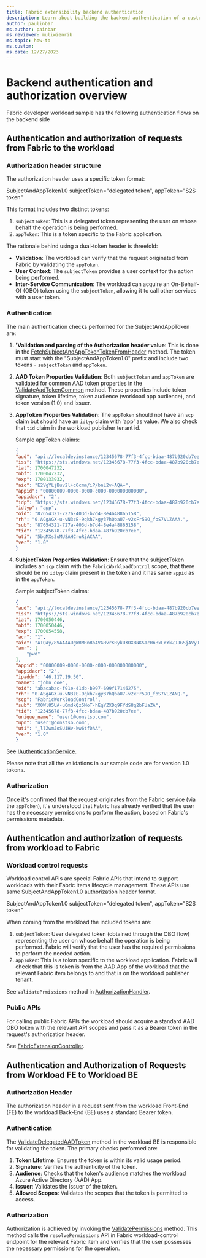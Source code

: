 ```yaml
---
title: Fabric extensibility backend authentication
description: Learn about building the backend authentication of a customized Fabric workload.
author: paulinbar
ms.author: painbar
ms.reviewer: muliwienrib
ms.topic: how-to
ms.custom:
ms.date: 12/27/2023
---
```


# Backend authentication and authorization overview

Fabric developer workload sample has the following authentication flows on the backend side

## Authentication and authorization of requests from Fabric to the workload

### Authorization header structure

The authorization header uses a specific token format:

SubjectAndAppToken1.0 subjectToken="delegated token", appToken="S2S token"

This format includes two distinct tokens:

1. `subjectToken`: This is a delegated token representing the user on whose behalf the operation is being performed.
2. `appToken`: This is a token specific to the Fabric application.

The rationale behind using a dual-token header is threefold:

- **Validation**: The workload can verify that the request originated from Fabric by validating the `appToken`.
- **User Context**: The `subjectToken` provides a user context for the action being performed.
- **Inter-Service Communication**: The workload can acquire an On-Behalf-Of (OBO) token using the `subjectToken`, allowing it to call other services with a user token.

### Authentication

The main authentication checks performed for the SubjectAndAppToken are:

1. **'Validation and parsing of the Authorization header value**: This is done in the [FetchSubjectAndAppTokenTokenFromHeader](Backend/src/Services/AuthenticationService.cs#L102) method. The token must start with the "SubjectAndAppToken1.0" prefix and include two tokens - `subjectToken` and `appToken`.
2. **AAD Token Properties Validation**: Both `subjectToken` and `appToken` are validated for common AAD token properties in the [ValidateAadTokenCommon](Backend/src/Services/AuthenticationService.cs#L207) method. These properties include token signature, token lifetime, token audience (workload app audience), and token version (1.0) and issuer.

3. **AppToken Properties Validation**: The `appToken` should not have an `scp` claim but should have an `idtyp` claim with 'app' as value. We also check that `tid` claim in the workload publisher tenant id.

    Sample appToken claims:

    ```json
    {
    "aud": "api://localdevinstance/12345678-77f3-4fcc-bdaa-487b920cb7ee/Fabric.WorkloadSample/123",
    "iss": "https://sts.windows.net/12345678-77f3-4fcc-bdaa-487b920cb7ee/",
    "iat": 1700047232,
    "nbf": 1700047232,
    "exp": 1700133932,
    "aio": "E2VgYLjBuv2l+c6cmm/iP/bnL2v+AQA=",
    "appid": "00000009-0000-0000-c000-000000000000",
    "appidacr": "2",
    "idp": "https://sts.windows.net/12345678-77f3-4fcc-bdaa-487b920cb7ee/",
    "idtyp": "app",
    "oid": "87654321-727a-403d-b7d4-8e4a48865158",
    "rh": "0.ACgAGX-u-vN3zE-9qkh7kgy37hQbaU7-v2xFr59O_foS7VLZAAA.",
    "sub": "87654321-727a-403d-b7d4-8e4a48865158",
    "tid": "12345678-77f3-4fcc-bdaa-487b920cb7ee",
    "uti": "5bgMXs3uMUSAHCruRjACAA",
    "ver": "1.0"
    }
    ```

4. **SubjectToken Properties Validation**: Ensure that the subjectToken includes an `scp` claim with the `FabricWorkloadControl` scope, that there should be no `idtyp` claim present in the token and it has same `appid` as in the `appToken`.

    Sample subjectToken claims:

    ```json
    {
    "aud": "api://localdevinstance/12345678-77f3-4fcc-bdaa-487b920cb7ee/Fabric.WorkloadSample/123",
    "iss": "https://sts.windows.net/12345678-77f3-4fcc-bdaa-487b920cb7ee/",
    "iat": 1700050446,
    "nbf": 1700050446,
    "exp": 1700054558,
    "acr": "1",
    "aio": "ATQAy/8VAAAAUgWRMRnBo4VGHvrKRykUXOXBNKS1cHnBxLrYkZJJGSjAVyJGBecbLdSud1GUakER",
    "amr": [
        "pwd"
    ],
    "appid": "00000009-0000-0000-c000-000000000000",
    "appidacr": "2",
    "ipaddr": "46.117.19.50",
    "name": "john doe",
    "oid": "abacabac-f91e-41db-b997-699f17146275",
    "rh": "0.ASgAGX-u-vN3zE-9qkh7kgy37hQbaU7-v2xFr59O_foS7VLZANQ.",
    "scp": "FabricWorkloadControl",
    "sub": "X0Wl85UA-uOmdkQz5MoT-hEgYZXDq9FYdS8g2bFUaZA",
    "tid": "12345678-77f3-4fcc-bdaa-487b920cb7ee",
    "unique_name": "user1@constso.com",
    "upn": "user1@constso.com",
    "uti": "_llZwmJoSUiHv-kw6tfDAA",
    "ver": "1.0"
    }
    ```

See [IAuthenticationService](Backend/src/Services/IAuthenticationService.cs).

Please note that all the validations in our sample code are for version 1.0 tokens.

### Authorization

Once it's confirmed that the request originates from the Fabric service (via the `appToken`), it's understood that Fabric has already verified that the user has the necessary permissions to perform the action, based on Fabric's permissions metadata.

## Authentication and authorization of requests from workload to Fabric

### Workload control requests

Workload control APIs are special Fabric APIs that intend to support workloads with their Fabric items lifecycle management.
These APIs use same SubjectAndAppToken1.0 authorization header format.

SubjectAndAppToken1.0 subjectToken="delegated token", appToken="S2S token"

When coming from the workload the included tokens are:

1. `subjectToken`: User delegated token (obtained through the OBO flow) representing the user on whose behalf the operation is being performed. Fabric will verify that the user has the required permissions to perform the needed action.
2. `appToken`: This is a token specific to the workload application. Fabric will check that this is token is from the AAD App of the workload that the relevant Fabric item belongs to and that is on the workload publisher tenant.

See `ValidatePrmissions` method in [AuthorizationHandler](Backend/src/Services/AuthorizationHandler.cs).

### Public APIs

For calling public Fabric APIs the workload should acquire a standard AAD OBO token with the relevant API scopes and pass it as a Bearer token in the request's authorization header.

See [FabricExtensionController](Backend/src/Controllers/FabricExtensionController.cs).

## Authentication and Authorization of Requests from Workload FE to Workload BE

### Authorization Header

The authorization header in a request sent from the workload Front-End (FE) to the workload Back-End (BE) uses a standard Bearer token.

### Authentication

The [ValidateDelegatedAADToken](Backend/src/Services/AuthenticationService.cs#L50) method in the workload BE is responsible for validating the token. The primary checks performed are:

1. **Token Lifetime**: Ensures the token is within its valid usage period.
2. **Signature**: Verifies the authenticity of the token.
3. **Audience**: Checks that the token's audience matches the workload Azure Active Directory (AAD) App.
4. **Issuer**: Validates the issuer of the token.
5. **Allowed Scopes**: Validates the scopes that the token is permitted to access.

### Authorization

Authorization is achieved by invoking the [ValidatePermissions](Backend/src/Services/AuthorizationHandler.cs#L37) method. This method calls the `resolvePermissions` API in Fabric workload-control endpoint for the relevant Fabric item and verifies that the user possesses the necessary permissions for the operation.